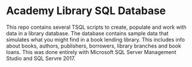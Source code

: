 # Academy Library SQL Database
This repo contains several TSQL scripts to create, populate and work with data in a library database.
The database contains sample data that simulates what you might find in a book lending library. This includes info about books, authors, publishers, borrowers, library branches and book loans.
This was done entirely with Microsoft SQL Server Management Studio and SQL Servre 2017.
